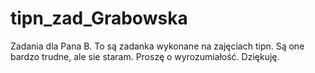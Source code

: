 # tipn_zad_Grabowska
Zadania dla Pana B.
To są zadanka wykonane na zajęciach tipn.
Są one bardzo trudne, ale sie staram.
Proszę o wyrozumiałość.
Dziękuję.
